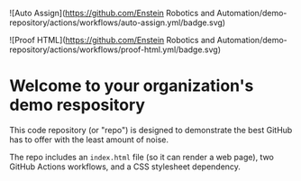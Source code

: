 ![Auto Assign](https://github.com/Enstein Robotics and Automation/demo-repository/actions/workflows/auto-assign.yml/badge.svg)

![Proof HTML](https://github.com/Enstein Robotics and Automation/demo-repository/actions/workflows/proof-html.yml/badge.svg)

# Welcome to your organization's demo respository
This code repository (or "repo") is designed to demonstrate the best GitHub has to offer with the least amount of noise.

The repo includes an `index.html` file (so it can render a web page), two GitHub Actions workflows, and a CSS stylesheet dependency.
